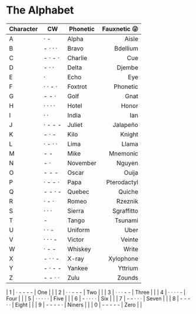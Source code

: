 # The Alphabet

| Character | CW | Phonetic | Fauxnetic 😜 |
|--|--|--|-:|
| A | · - | Alpha | Aisle |
| B | - · · · | Bravo | Bdellium |
| C | - · - · | Charlie | Cue |
| D | - · · | Delta | Djembe |
| E | · | Echo | Eye |
| F | · · - · | Foxtrot | Phonetic |
| G | - - · | Golf | Gnat |
| H | · · · · | Hotel | Honor |
| I | · · | India | Ian |
| J | · - - - | Juliet | Jalapeño |
| K | - · - | Kilo | Knight |
| L | · - · · | Lima | Llama |
| M | - - | Mike | Mnemonic |
| N | - · | November | Nguyen |
| O | - - - | Oscar | Ouija |
| P | · - - · | Papa | Pterodactyl |
| Q | - - · - | Quebec | Quiche |
| R | · - · | Romeo | Rzeznik |
| S | · · · | Sierra | Sgraffitto |
| T | - | Tango | Tsunami |
| U | · · - | Uniform | Uber |
| V | · · · - | Victor | Veinte |
| W | · - - | Whiskey | Write |
| X | - · · - | X-ray | Xylophone |
| Y | - · - - | Yankee | Yttrium |
| Z | - - · · | Zulu | Zounds |

| 1 | · - - - - | One |  |
| 2 | · · - - - | Two |  |
| 3 | · · · - - | Three |  |
| 4 | · · · · - | Four |  |
| 5 | · · · · · | Five |  |
| 6 | - · · · · | Six |  |
| 7 | - - · · · | Seven |  |
| 8 | - - - · · | Eight |  |
| 9 | - - - - · | Niners |  |
| 0 | - - - - - | Zero |  |